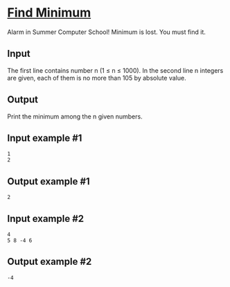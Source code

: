# [Find Minimum](https://www.e-olymp.com/en/problems/5328)
Alarm in Summer Computer School! Minimum is lost. You must find it.

## Input
The first line contains number n (1 ≤ n ≤ 1000). In the second line n integers are given, each of them is no more than 105 by absolute value.

## Output
Print the minimum among the n given numbers.

## Input example #1
```
1
2
```

## Output example #1
```
2
```

## Input example #2
```
4
5 8 -4 6
```

## Output example #2
```
-4
```

